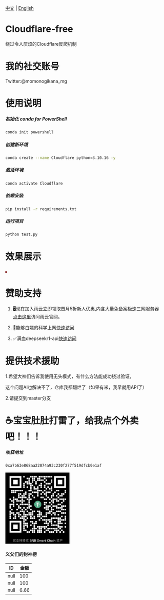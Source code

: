 [中文](README.md)  |  [English](README_en.md) 
# Cloudflare-free
绕过令人厌烦的Cloudflare反爬机制


# 我的社交账号


 Twitter:@momonogikana_mg

# 使用说明

##### 初始化 conda for PowerShell
```bash
conda init powershell
```


##### 创建新环境
```bash
conda create --name Cloudflare python=3.10.16 -y
```


##### 激活环境
```bash
conda activate Cloudflare
```


##### 依赖安装
```bash
pip install -r requirements.txt
```


##### 运行项目
```bash
python test.py
```

# 效果展示
![效果展示](src/666.gif)



# 赞助支持


1. 🖥️现在加入雨云立即领取首月5折新人优惠,内含大量免备案极速三网服务器  
<a href="https://www.rainyun.com/NTk2ODI2_" class="rainyun-link">点击这里</a>访问雨云官网。

2. 🚀能够白嫖的科学上网<a href="https://goen.win/sti9so" class="rainyun-link">快速访问</a>

3. ✅满血deepseekr1-api<a href="https://cloud.siliconflow.cn/i/k8KRWTyU" class="rainyun-link">快速访问</a>

# 提供技术援助
1.希望大神们告诉我使用无头模式，有什么方法能成功绕过验证，


这个问题AI也解决不了，仓库我都翻烂了（如果有米，我早就用API了）


2.请提交到master分支


# ☕宝宝肚肚打雷了，给我点个外卖吧！！！


##### 收获地址
```bash
0xa7b63e868aa22074a93c230f277f519dfcb0e1af
```
<img src="src/binan.jpg" width="200" alt="赞赏码">

#### 义父们的封神榜
| ID | 金额 |
|------|------|
| null | 100 |
| null | 100 |
| null | 6.66 |
